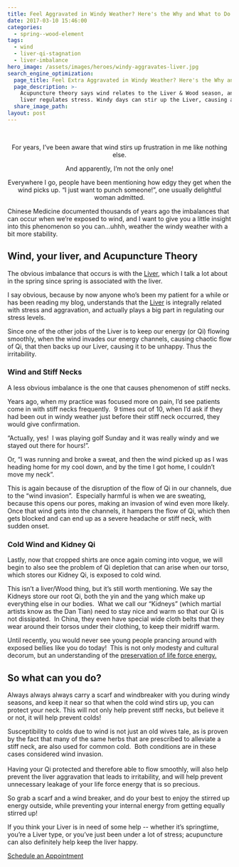 ```yaml
---
title: Feel Aggravated in Windy Weather? Here's the Why and What to Do!
date: 2017-03-10 15:46:00
categories:
  - spring--wood-element
tags:
  - wind
  - liver-qi-stagnation
  - liver-imbalance
hero_image: /assets/images/heroes/windy-aggravates-liver.jpg
search_engine_optimization:
  page_title: Feel Extra Aggravated in Windy Weather? Here's the Why and What to Do!
  page_description: >-
    Acupuncture theory says wind relates to the Liver & Wood season, and the
    liver regulates stress. Windy days can stir up the Liver, causing agitation!
  share_image_path:
layout: post
---
```


<div style="text-align: center;"><p class="align-to-left">&nbsp;</p><p class="align-to-left">For years, I&rsquo;ve been aware that wind stirs up frustration in me like nothing else.</p><p class="align-to-left">And apparently, I&rsquo;m not the only one!</p><p class="align-to-left">Everywhere I go, people have been mentioning how edgy they get when the wind picks up. &ldquo;I just want to punch someone!&rdquo;, one usually delightful woman admitted.</p></div>

<div><p>Chinese Medicine documented thousands of years ago the imbalances that can occur when we&rsquo;re exposed to wind, and I want to give you a little insight into this phenomenon so you can&hellip;uhhh, weather the windy weather with a bit more stability.</p><h2>Wind, your liver, and Acupuncture Theory</h2><p>The obvious imbalance that occurs is with the <a data-cms-editor-link-style="undefined" href="/2018/03/10/wood-element-spring-acupuncture-theory-video-tips-to-keep-your-wood-element-balanced-as-we-head-into-spring/">Liver</a>, which I talk a lot about in the spring since spring is associated with the liver.&nbsp;</p><p>I say obvious, because by now anyone who&rsquo;s been my patient for a while or has been reading my blog, understands that the <a data-cms-editor-link-style="undefined" href="/2018/03/15/ready-set-wood-season-tips-for-staying-balanced-in-spring/">Liver</a> is integrally related with stress and aggravation, and actually plays a big part in regulating our stress levels.&nbsp;</p><p>Since one of the other jobs of the Liver is to keep our energy (or Qi) flowing smoothly, when the wind invades our energy channels, causing chaotic flow of Qi, that then backs up our Liver, causing it to be unhappy. Thus the irritability.</p><h3>Wind and Stiff Necks</h3><p>A less obvious imbalance is the one that causes phenomenon of stiff necks.</p><p>Years ago, when my practice was focused more on pain, I&rsquo;d see patients come in with stiff necks frequently.&nbsp; 9 times out of 10, when I&rsquo;d ask if they had been out in windy weather just before their stiff neck occurred, they would give confirmation.</p><p>&ldquo;Actually, yes!&nbsp; I was playing golf Sunday and it was really windy and we stayed out there for hours!&rdquo;.&nbsp;</p><p>Or, &ldquo;I was running and broke a sweat, and then the wind picked up as I was heading home for my cool down, and by the time I got home, I couldn&rsquo;t move my neck&rdquo;.&nbsp;</p><p>This is again because of the disruption of the flow of Qi in our channels, due to the &ldquo;wind invasion&rdquo;.&nbsp; Especially harmful is when we are sweating, because this opens our pores, making an invasion of wind even more likely. Once that wind gets into the channels, it hampers the flow of Qi, which then gets blocked and can end up as a severe headache or stiff neck, with sudden onset.</p><h3>Cold Wind and Kidney Qi</h3><p>Lastly, now that cropped shirts are once again coming into vogue, we will begin to also see the problem of Qi depletion that can arise when our torso, which stores our Kidney Qi, is exposed to cold wind.</p><p>This isn&rsquo;t a liver/Wood thing, but it&rsquo;s still worth mentioning. We say the Kidneys store our root Qi, both the yin and the yang which make up everything else in our bodies.&nbsp; What we call our &ldquo;Kidneys&rdquo; (which martial artists know as the Dan Tian) need to stay nice and warm so that our Qi is not dissipated.&nbsp; In China, they even have special wide cloth belts that they wear around their torsos under their clothing, to keep their midriff warm.</p><p>Until recently, you would never see young people prancing around with exposed bellies like you do today!&nbsp; This is not only modesty and cultural decorum, but an understanding of the <a data-cms-editor-link-style="undefined" href="/2017/12/29/is-your-jing-depleted-a-chinese-medicine-concept-you-may-want-to-know-about/">preservation of life force energy.</a></p><h2>So what can you do?</h2><p>Always always always carry a scarf and windbreaker with you during windy seasons, and keep it near so that when the cold wind stirs up, you can protect your neck. This will not only help prevent stiff necks, but believe it or not, it will help prevent colds!&nbsp;</p><p>Susceptibility to colds due to wind is not just an old wives tale, as is proven by the fact that many of the same herbs that are prescribed to alleviate a stiff neck, are also used for common cold.&nbsp; Both conditions are in these cases considered wind invasion.<br /><br />Having your Qi protected and therefore able to flow smoothly, will also help prevent the liver aggravation that leads to irritability, and will help prevent unnecessary leakage of your life force energy that is so precious.</p><p>So grab a scarf and a wind breaker, and do your best to enjoy the stirred up energy outside, while preventing your internal energy from getting equally stirred up!</p><p>If you think your Liver is in need of some help -- whether it&rsquo;s springtime, you&rsquo;re a Liver type, or you&rsquo;ve just been under a lot of stress; acupuncture can also definitely help keep the liver happy.</p><p class="align-to-center"><a class="call-to-action" data-cms-editor-link-style="undefined" href="/make-an-appointment/">Schedule an Appointment</a></p></div>